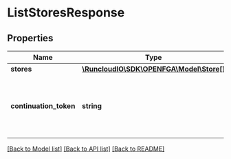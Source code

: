# ListStoresResponse

## Properties
Name | Type | Description | Notes
------------ | ------------- | ------------- | -------------
**stores** | [**\RuncloudIO\SDK\OPENFGA\Model\Store[]**](Store.md) |  | 
**continuation_token** | **string** | The continuation token will be empty if there are no more stores. | 

[[Back to Model list]](../../README.md#documentation-for-models) [[Back to API list]](../../README.md#documentation-for-api-endpoints) [[Back to README]](../../README.md)

